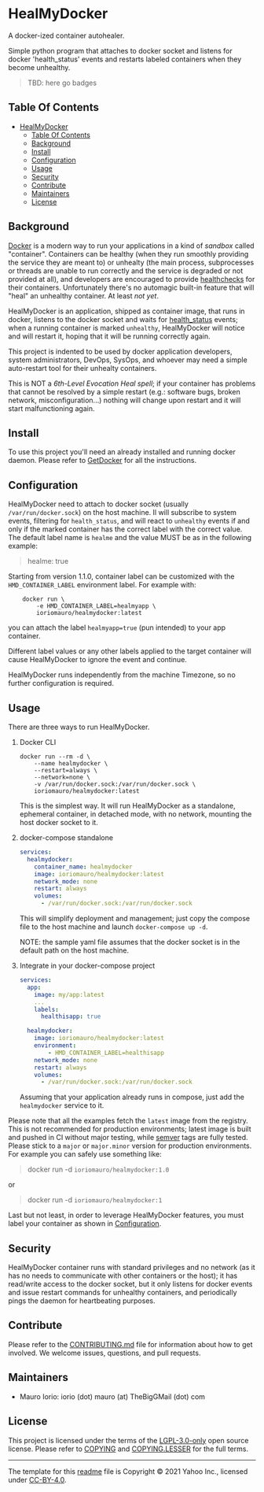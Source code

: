 # HealMyDocker

A docker-ized container autohealer.

Simple python program that attaches to docker socket and listens for docker
'health_status' events and restarts labeled containers when they become
unhealthy.

> TBD: here go badges

## Table Of Contents

- [HealMyDocker](#healmydocker)
  - [Table Of Contents](#table-of-contents)
  - [Background](#background)
  - [Install](#install)
  - [Configuration](#configuration)
  - [Usage](#usage)
  - [Security](#security)
  - [Contribute](#contribute)
  - [Maintainers](#maintainers)
  - [License](#license)

## Background

[Docker][4] is a modern way to run your applications in a kind of *sandbox*
called "container". Containers can be healthy (when they run smoothly providing
the service they are meant to) or unhealty (the main process, subprocesses or
threads are unable to run correctly and the service is degraded or not
provided at all), and developers are encouraged to provide [healthchecks][5] for
their containers. Unfortunately there's no automagic built-in feature that will
"heal" an unhealthy container. At least *not yet*.

HealMyDocker is an application, shipped as container image, that runs in docker,
listens to the docker socket and waits for [health_status][6] events; when
a running container is marked `unhealthy`, HealMyDocker will notice and will
restart it, hoping that it will be running correctly again.

This project is indented to be used by docker application developers, system
administrators, DevOps, SysOps, and whoever may need a simple auto-restart
tool for their unhealty containers.

This is NOT a *6th-Level Evocation Heal spell*; if your container has problems
that cannot be resolved by a simple restart (e.g.: software bugs, broken
network, misconfiguration...) nothing will change upon restart and it will
start malfunctioning again.

## Install

To use this project you'll need an already installed and running docker daemon.
Please refer to [GetDocker][7] for all the instructions.

## Configuration

HealMyDocker need to attach to docker socket (usually `/var/run/docker.sock`)
on the host machine. Il will subscribe to system events, filtering for
`health_status`, and will react to `unhealthy` events if and only if the
marked container has the correct label with the correct value. The default
label name is `healme` and the value MUST be as in the following example:

> healme: true

Starting from version 1.1.0, container label can be customized with the
`HMD_CONTAINER_LABEL` environment label. For example with:

```shell
    docker run \
        -e HMD_CONTAINER_LABEL=healmyapp \
        ioriomauro/healmydocker:latest
```

you can attach the label `healmyapp=true` (pun intended) to your app container.

Different label values or any other labels applied to the target container
will cause HealMyDocker to ignore the event and continue.

HealMyDocker runs independently from the machine Timezone, so no further
configuration is required.

## Usage

There are three ways to run HealMyDocker.

1.  Docker CLI

    ```shell
    docker run --rm -d \
        --name healmydocker \
        --restart=always \
        --network=none \
        -v /var/run/docker.sock:/var/run/docker.sock \
        ioriomauro/healmydocker:latest
    ```

    This is the simplest way. It will run HealMyDocker as a standalone,
    ephemeral container, in detached mode, with no network, mounting the host
    docker socket to it.

2.  docker-compose standalone

    ```yaml
    services:
      healmydocker:
        container_name: healmydocker
        image: ioriomauro/healmydocker:latest
        network_mode: none
        restart: always
        volumes:
          - /var/run/docker.sock:/var/run/docker.sock
    ```

    This will simplify deployment and management; just copy the compose file
    to the host machine and launch `docker-compose up -d`.

    NOTE: the sample yaml file assumes that the docker socket is in the default
    path on the host machine.

3.  Integrate in your docker-compose project

    ```yaml
    services:
      app:
        image: my/app:latest
        ...
        labels:
          healthisapp: true

      healmydocker:
        image: ioriomauro/healmydocker:latest
        environment:
            - HMD_CONTAINER_LABEL=healthisapp
        network_mode: none
        restart: always
        volumes:
          - /var/run/docker.sock:/var/run/docker.sock
    ```

    Assuming that your application already runs in compose, just add the
    `healmydocker` service to it.

Please note that all the examples fetch the `latest` image from the registry.
This is not recommended for production environments; latest image is built and
pushed in CI without major testing, while [semver][8] tags are fully tested.
Please stick to a `major` or `major.minor` version for production environments.
For example you can safely use something like:

> docker run -d `ioriomauro/healmydocker:1.0`

or

> docker run -d `ioriomauro/healmydocker:1`

Last but not least, in order to leverage HealMyDocker features, you must label
your container as shown in [Configuration](#configuration).

## Security

HealMyDocker container runs with standard privileges and no network (as it
has no needs to communicate with other containers or the host); it has read/write
access to the docker socket, but it only listens for docker events and issue
restart commands for unhealthy containers, and periodically pings the daemon
for heartbeating purposes.

## Contribute

Please refer to the [CONTRIBUTING.md](./CONTRIBUTING.md) file for information
about how to get involved. We welcome issues, questions, and pull requests.

## Maintainers

- Mauro Iorio: iorio (dot) mauro (at) TheBigGMail (dot) com

## License

This project is licensed under the terms of the [LGPL-3.0-only][1] open source
license. Please refer to [COPYING](./COPYING) and
[COPYING.LESSER](./COPYING.LESSER) for the full terms.

---

The template for this [readme][2] file is Copyright © 2021 Yahoo Inc., licensed
under [CC-BY-4.0][3].

[1]: https://www.gnu.org/licenses/lgpl+gpl-3.0.txt "GNU LESSER GENERAL PUBLIC LICENSE 3"
[2]: https://yahoo.github.io/oss-guide/docs/publishing/publishing-template/Spec-READ-AND-DELETE.html#open-source-skeleton-template "Open Source Skeleton Template"
[3]: https://creativecommons.org/licenses/by/4.0/legalcode "Creative Commons Attribution 4.0 International"
[4]: https://www.docker.com "docker.com"
[5]: https://docs.docker.com/reference/dockerfile/#healthcheck "Dockerfile HEALTHCHECK"
[6]: https://docs.docker.com/reference/cli/docker/system/events/ "Docker System Event"
[7]: https://docs.docker.com/get-started/get-docker/ "Get Docker"
[8]: https://semver.org "Semantic Versioning 2.0.0"

